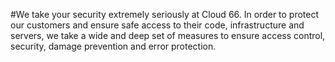 <!-- post: -->


#We take your security extremely seriously at Cloud 66. In order to protect our customers and ensure safe access to their code, infrastructure and servers, we take a wide and deep set of measures to ensure access control, security, damage prevention and error protection.


